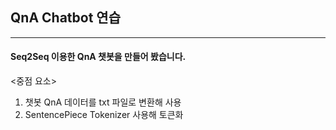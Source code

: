 ## QnA Chatbot 연습
---
#### Seq2Seq 이용한 QnA 챗봇을 만들어 봤습니다. 

<중점 요소>
1. 챗봇 QnA 데이터를 txt 파일로 변환해 사용
2. SentencePiece Tokenizer 사용해 토큰화
